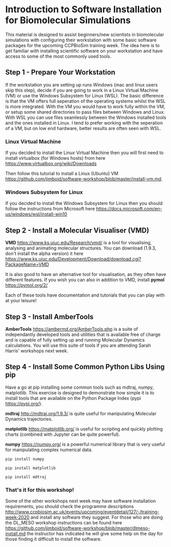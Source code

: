 # Introduction to Software Installation for Biomolecular Simulations

This material is designed to assist beginners/new scientists in biomolecular simulations with configuring their workstation with some basic software packages for the upcoming CCPBioSim training week. The idea here is to get familiar with installing scientific software on your workstation and have access to some of the most commonly used tools.

## Step 1 - Prepare Your Workstation

If the workstation you are setting up runs Windows (mac and linux users skip this step), decide if you are going to work in a Linux Virtual Machine (VM) or use the Windows Subsystem for Linux (WSL). The basic difference is that the VM offers full seperation of the operating systems whilst the WSL is more integrated. With the VM you would have to work fully within the VM, or setup some shared directories to pass files between Windows and Linux. With WSL you can use files seamlessly between the Windows installed tools and the ones installed in Linux. I tend to prefer working with the seperation of a VM, but on low end hardware, better results are often seen with WSL.

### Linux Virtual Machine

If you decided to install the Linux Virtual Machine then you will first need to install virtualbox (for Windows hosts) from here https://www.virtualbox.org/wiki/Downloads

Then follow this tutorial to install a Linux (Ubuntu) VM https://github.com/jimboid/software-workshop/blob/master/install-vm.md.

### Windows Subsystem for Linux

If you decided to install the Windows Subsystem for Linux then you should follow the instructions from Microsoft here https://docs.microsoft.com/en-us/windows/wsl/install-win10


## Step 2 - Install a Molecular Visualiser (VMD)

**VMD** https://www.ks.uiuc.edu/Research/vmd/ is a tool for visualising, analysing and animating molecular structures. You can download (1.9.3, don't install the alpha version) it here https://www.ks.uiuc.edu/Development/Download/download.cgi?PackageName=VMD

It is also good to have an alternative tool for visualisation, as they often have different features. If you wish you can also in addition to VMD, install **pymol** https://pymol.org/2/

Each of these tools have documentation and tutorials that you can play with at your leisure!


## Step 3 - Install AmberTools

**AmberTools** https://ambermd.org/AmberTools.php is a suite of independantly developed tools and utilities that is available free of charge and is capable of fully setting up and running Molecular Dynamics calculations. You will use this suite of tools if you are attending Sarah Harris' workshops next week.


## Step 4 - Install Some Common Python Libs Using pip

Have a go at pip installing some common tools such as mdtraj, numpy, matplotlib. This exercise is designed to demonstrate how simple it is to install tools that are available on the Python Package Index (pypi https://pypi.org/). 

**mdtraj** http://mdtraj.org/1.9.3/ is quite useful for manipulating Molecular Dynamics trajectories.

**matplotlib** https://matplotlib.org/ is useful for scripting and quickly plotting charts (combined with Jupyter can be quite powerful). 

**numpy** https://numpy.org/ is a powerful numerical library that is very useful for manipulating complex numerical data. 

```pip install numpy```

```pip install matplotlib```

```pip install mdtraj```

### That's it for this workshop!

Some of the other workshops next week may have software installation requirements, you should check the programme descriptions http://www.ccpbiosim.ac.uk/events/upcoming/eventdetail/127/-/training-week-2020 and install any software they suggest. For those who are doing the DL_MESO workshop instructions can be found here https://github.com/jimboid/software-workshop/blob/master/dlmeso-install.md the instructor has indicated he will give some help on the day for those finding it difficult to install the software.
